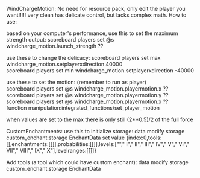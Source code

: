WindChargeMotion: 
No need for resource pack, only edit the player you want!!!!! very clean has delicate control, but lacks complex math. How to use: 

based on your computer's performance, use this to set the maximum strength output:
scoreboard players set @s windcharge_motion.launch_strength ?? 

use these to change the delicacy:
scoreboard players set max windcharge_motion.setplayerxdirection 40000       
scoreboard players set min windcharge_motion.setplayerxdirection -40000      



use these to set the motion: (remember to run as player)       
scoreboard players set @s windcharge_motion.playermotion.x ??        
scoreboard players set @s windcharge_motion.playermotion.y ??      
scoreboard players set @s windcharge_motion.playermotion.x ??      
function manipulation:integrated_functions/set_player_motion

when values are set to the max there is only still (2**0.5)/2 of the full force

CustomEnchantments:
use this to initialize storage:
data modify storage custom_enchant:storage EnchantData set value {index:0,tools:[],enchantments:[[]],probabilities:[[]],levels:[""," I"," II"," III"," IV"," V"," VI","  VII"," VIII"," IX"," X"],levelranges:[[]]} 

Add tools (a tool which could have custom enchant):
data modify storage custom_enchant:storage EnchantData
